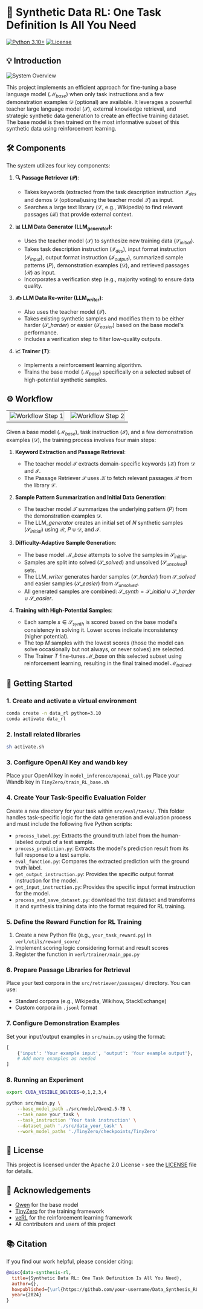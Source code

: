 # 🚀 Synthetic Data RL: One Task Definition Is All You Need

[![Python 3.10+](https://img.shields.io/badge/python-3.10+-blue.svg)](https://www.python.org/downloads/release/python-3100/)
[![License](https://img.shields.io/badge/License-Apache_2.0-green.svg)](LICENSE)

## 💡 Introduction

![System Overview](img/Overviewv2.png)

This project implements an efficient approach for fine-tuning a base language model ($\mathcal{M}_{base}$) when only task instructions and a few demonstration examples $\mathcal{D}$ (optional) are available. It leverages a powerful teacher large language model ($\mathcal{T}$), external knowledge retrieval, and strategic synthetic data generation to create an effective training dataset. The base model is then trained on the most informative subset of this synthetic data using reinforcement learning.

## 🛠️ Components

The system utilizes four key components:

1. **🔍 Passage Retriever ($\mathcal{P}$)**:
   * Takes keywords (extracted from the task description instruction $\mathcal{I}_\textit{des}$ and demos $\mathcal{D}$ (optional)using the teacher model $\mathcal{T}$) as input.
   * Searches a large text library ($\mathcal{L}$, e.g., Wikipedia) to find relevant passages ($\mathcal {R}$) that provide external context.

2. **📊 LLM Data Generator ($\text{LLM}_{generator}$)**:
   * Uses the teacher model ($\mathcal{T}$) to synthesize new training data ($\mathcal{S}_{initial}$).
   * Takes task description instruction ($\mathcal{I}_\textit{des}$), input format instruction ($\mathcal{I}_\textit{input}$), output format instruction ($\mathcal{I}_\textit{output}$), summarized sample patterns ($P$), demonstration examples ($\mathcal{D}$), and retrieved passages ($\mathcal{R}$) as input.
   * Incorporates a verification step (e.g., majority voting) to ensure data quality.

3. **✍️ LLM Data Re-writer ($\text{LLM}_{writer}$)**:
   * Also uses the teacher model ($\mathcal{T}$).
   * Takes existing synthetic samples and modifies them to be either harder ($\mathcal{S}\_{harder}$) or easier ($\mathcal{S}_{easier}$) based on the base model's performance.
   * Includes a verification step to filter low-quality outputs.

4. **📈 Trainer ($T$)**:
   * Implements a reinforcement learning algorithm.
   * Trains the base model ($\mathcal{M}_{base}$) specifically on a selected subset of high-potential synthetic samples.

## ⚙️ Workflow

<table>
<tr>
<td><img src="img/final1.4.png" alt="Workflow Step 1" width="100%"></td>
<td><img src="img/final2.4.png" alt="Workflow Step 2" width="100%"></td>
</tr>
</table>

Given a base model ($\mathcal{M}_{base}$), task instruction ($\mathcal{I}$), and a few demonstration examples ($\mathcal{D}$), the training process involves four main steps:

1. **Keyword Extraction and Passage Retrieval**:
   * The teacher model $\mathcal{T}$ extracts domain-specific keywords ($\mathcal{K}$) from $\mathcal{D}$ and $\mathcal{I}$.
   * The Passage Retriever $\mathcal{P}$ uses $\mathcal{K}$ to fetch relevant passages $\mathcal{R}$ from the library $\mathcal{L}$.

2. **Sample Pattern Summarization and Initial Data Generation**:
   * The teacher model $\mathcal{T}$ summarizes the underlying pattern ($P$) from the demonstration examples $\mathcal{D}$.
   * The $\text{LLM}\_{generator}$ creates an initial set of $N$ synthetic samples ($\mathcal{S}_{initial}$) using $\mathcal{R}$, $P \cup \mathcal{D}$, and $\mathcal{I}$.

3. **Difficulty-Adaptive Sample Generation**:
   * The base model $\mathcal{M}\_{base}$ attempts to solve the samples in $\mathcal{S}_{initial}$.
   * Samples are split into solved ($\mathcal{S}\_{solved}$) and unsolved ($\mathcal{S}_{unsolved}$) sets.
   * The $\text{LLM}\_{writer}$ generates harder samples ($\mathcal{S}\_{harder}$) from $\mathcal{S}\_{solved}$ and easier samples ($\mathcal{S}\_{easier}$) from $\mathcal{S}_{unsolved}$.
   * All generated samples are combined: $\mathcal{S}\_{synth} = \mathcal{S}\_{initial} \cup \mathcal{S}\_{harder} \cup \mathcal{S}\_{easier}$.

4. **Training with High-Potential Samples**:
   * Each sample $s \in \mathcal{S}_{synth}$ is scored based on the base model's consistency in solving it. Lower scores indicate inconsistency (higher potential).
   * The top $M$ samples with the lowest scores (those the model can solve occasionally but not always, or never solves) are selected.
   * The Trainer $T$ fine-tunes $\mathcal{M}\_{base}$ on this selected subset using reinforcement learning, resulting in the final trained model $\mathcal{M}_{trained}$.

## 🚀 Getting Started

### 1. Create and activate a virtual environment

```bash
conda create -n data_rl python=3.10
conda activate data_rl
```

### 2. Install related libraries

```bash
sh activate.sh
```

### 3. Configure OpenAI Key and wandb key

Place your OpenAI key in `model_inference/openai_call.py`
Place your Wandb key in `TinyZero/train_RL_base.sh`

### 4. Create Your Task-Specific Evaluation Folder

Create a new directory for your task within `src/eval/tasks/`. This folder handles task-specific logic for the data generation and evaluation process and must include the following five Python scripts:

* `process_label.py`: Extracts the ground truth label from the human-labeled output of a test sample.
* `process_prediction.py`: Extracts the model's prediction result from its full response to a test sample.
* `eval_function.py`: Compares the extracted prediction with the ground truth label.
* `get_output_instruction.py`: Provides the specific output format instruction for the model.
* `get_input_instruction.py`: Provides the specific input format instruction for the model.
* `process_and_save_dataset.py`: download the test dataset and transforms it and synthesis training data into the format required for RL training.

### 5. Define the Reward Function for RL Training

1. Create a new Python file (e.g., `your_task_reward.py`) in `verl/utils/reward_score/`
2. Implement scoring logic considering format and result scores
3. Register the function in `verl/trainer/main_ppo.py`

### 6. Prepare Passage Libraries for Retrieval

Place your text corpora in the `src/retriever/passages/` directory. You can use:
- Standard corpora (e.g., Wikipedia, Wikihow, StackExchange)
- Custom corpora in `.jsonl` format

### 7. Configure Demonstration Examples

Set your input/output examples in `src/main.py` using the format:
```python
[
    {'input': 'Your example input', 'output': 'Your example output'},
    # Add more examples as needed
]
```

### 8. Running an Experiment

```bash
export CUDA_VISIBLE_DEVICES=0,1,2,3,4

python src/main.py \
    --base_model_path ./src/model/Qwen2.5-7B \
    --task_name your_task \
    --task_instruction 'Your task instruction' \
    --dataset_path './src/data_your_task' \
    --work_model_paths './TinyZero/checkpoints/TinyZero'
```

## 📝 License

This project is licensed under the Apache 2.0 License - see the [LICENSE](LICENSE) file for details.

## 🙏 Acknowledgements

- [Qwen](https://github.com/QwenLM/Qwen) for the base model
- [TinyZero](https://github.com/Jiayi-Pan/TinyZero) for the training framework
- [veRL](https://github.com/volcengine/verl) for the reinforcement learning framework
- All contributors and users of this project

## 📚 Citation

If you find our work helpful, please consider citing:

```bibtex
@misc{data-synthesis-rl,
  title={Synthetic Data RL: One Task Definition Is All You Need},
  author={},
  howpublished={\url{https://github.com/your-username/Data_Synthesis_RL}},
  year={2024}
}
```
